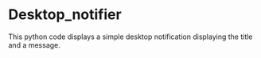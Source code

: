 # Desktop_notifier
This python code displays a simple desktop notification displaying the title and a message.
